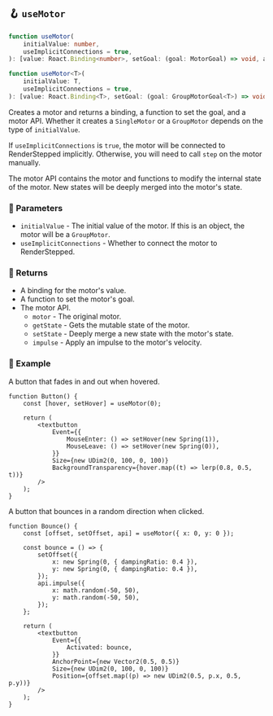 ## 🪝 `useMotor`

```ts
function useMotor(
	initialValue: number,
	useImplicitConnections = true,
): [value: Roact.Binding<number>, setGoal: (goal: MotorGoal) => void, api: SingleMotorApi];

function useMotor<T>(
	initialValue: T,
	useImplicitConnections = true,
): [value: Roact.Binding<T>, setGoal: (goal: GroupMotorGoal<T>) => void, api: GroupMotorApi<T>];
```

Creates a motor and returns a binding, a function to set the goal, and a motor API. Whether it creates a `SingleMotor` or a `GroupMotor` depends on the type of `initialValue`.

If `useImplicitConnections` is `true`, the motor will be connected to RenderStepped implicitly. Otherwise, you will need to call `step` on the motor manually.

The motor API contains the motor and functions to modify the internal state of the motor. New states will be deeply merged into the motor's state.

### 📕 Parameters

-   `initialValue` - The initial value of the motor. If this is an object, the motor will be a `GroupMotor`.
-   `useImplicitConnections` - Whether to connect the motor to RenderStepped.

### 📗 Returns

-   A binding for the motor's value.
-   A function to set the motor's goal.
-   The motor API.
    -   `motor` - The original motor.
    -   `getState` - Gets the mutable state of the motor.
    -   `setState` - Deeply merge a new state with the motor's state.
    -   `impulse` - Apply an impulse to the motor's velocity.

### 📘 Example

A button that fades in and out when hovered.

```tsx
function Button() {
	const [hover, setHover] = useMotor(0);

	return (
		<textbutton
			Event={{
				MouseEnter: () => setHover(new Spring(1)),
				MouseLeave: () => setHover(new Spring(0)),
			}}
			Size={new UDim2(0, 100, 0, 100)}
			BackgroundTransparency={hover.map((t) => lerp(0.8, 0.5, t))}
		/>
	);
}
```

A button that bounces in a random direction when clicked.

```tsx
function Bounce() {
	const [offset, setOffset, api] = useMotor({ x: 0, y: 0 });

	const bounce = () => {
		setOffset({
			x: new Spring(0, { dampingRatio: 0.4 }),
			y: new Spring(0, { dampingRatio: 0.4 }),
		});
		api.impulse({
			x: math.random(-50, 50),
			y: math.random(-50, 50),
		});
	};

	return (
		<textbutton
			Event={{
				Activated: bounce,
			}}
			AnchorPoint={new Vector2(0.5, 0.5)}
			Size={new UDim2(0, 100, 0, 100)}
			Position={offset.map((p) => new UDim2(0.5, p.x, 0.5, p.y))}
		/>
	);
}
```
